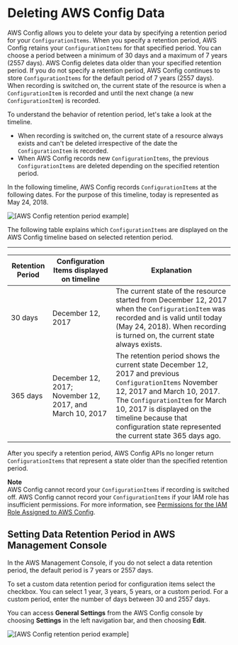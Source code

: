 # Deleting AWS Config Data<a name="delete-config-data-with-retention-period"></a>

AWS Config allows you to delete your data by specifying a retention period for your `ConfigurationItems`\. When you specify a retention period, AWS Config retains your `ConfigurationItems` for that specified period\. You can choose a period between a minimum of 30 days and a maximum of 7 years \(2557 days\)\. AWS Config deletes data older than your specified retention period\. If you do not specify a retention period, AWS Config continues to store `ConfigurationItems` for the default period of 7 years \(2557 days\)\. When recording is switched on, the current state of the resource is when a `ConfigurationItem` is recorded and until the next change \(a new `ConfigurationItem`\) is recorded\.

To understand the behavior of retention period, let's take a look at the timeline\.
+ When recording is switched on, the current state of a resource always exists and can't be deleted irrespective of the date the `ConfigurationItem` is recorded\.
+ When AWS Config records new `ConfigurationItems`, the previous `ConfigurationItems` are deleted depending on the specified retention period\.

In the following timeline, AWS Config records `ConfigurationItems` at the following dates\. For the purpose of this timeline, today is represented as May 24, 2018\.

![\[AWS Config retention period example\]](http://docs.aws.amazon.com/config/latest/developerguide/images/retention-period-timeline.png)

The following table explains which `ConfigurationItems` are displayed on the AWS Config timeline based on selected retention period\.


****  

| Retention Period | Configuration Items displayed on timeline | Explanation | 
| --- | --- | --- | 
| 30 days | December 12, 2017 | The current state of the resource started from December 12, 2017 when the `ConfigurationItem` was recorded and is valid until today \(May 24, 2018\)\. When recording is turned on, the current state always exists\. | 
| 365 days | December 12, 2017; November 12, 2017, and March 10, 2017 | The retention period shows the current state December 12, 2017 and previous `ConfigurationItems` November 12, 2017 and March 10, 2017\.  The `ConfigurationItem` for March 10, 2017 is displayed on the timeline because that configuration state represented the current state 365 days ago\.   | 

After you specify a retention period, AWS Config APIs no longer return `ConfigurationItems` that represent a state older than the specified retention period\. 

**Note**  
AWS Config cannot record your `ConfigurationItems` if recording is switched off\.
AWS Config cannot record your `ConfigurationItems` if your IAM role has insufficient permissions\. For more information, see [Permissions for the IAM Role Assigned to AWS Config](iamrole-permissions.md)\.

## Setting Data Retention Period in AWS Management Console<a name="delete-config-data-with-retention-period-console"></a>

In the AWS Management Console, if you do not select a data retention period, the default period is 7 years or 2557 days\.

To set a custom data retention period for configuration items select the checkbox\. You can select 1 year, 3 years, 5 years, or a custom period\. For a custom period, enter the number of days between 30 and 2557 days\.

You can access **General Settings** from the AWS Config console by choosing **Settings** in the left navigation bar, and then choosing **Edit**\.

![\[AWS Config retention period example\]](http://docs.aws.amazon.com/config/latest/developerguide/images/retention-period-console.png)